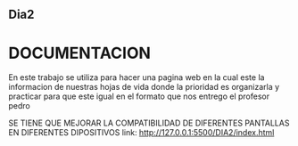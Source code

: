 ## Dia2


# DOCUMENTACION
En este trabajo se utiliza para hacer una pagina web  en la cual este la informacion de nuestras
hojas de vida donde la prioridad es organizarla y  practicar para que este igual en el formato 
que nos entrego el profesor pedro 


  SE TIENE QUE MEJORAR LA COMPATIBILIDAD DE DIFERENTES PANTALLAS EN DIFERENTES DIPOSITIVOS
   link: http://127.0.0.1:5500/DIA2/index.html
   
